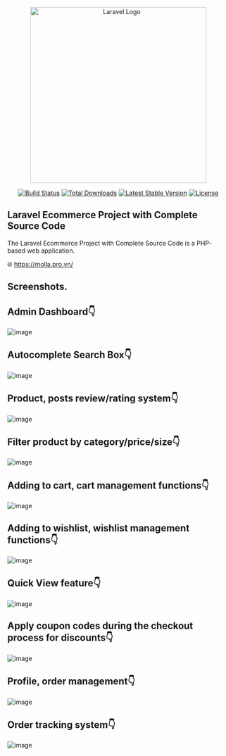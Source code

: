 <p align="center"><a href="https://laravel.com" target="_blank"><img src="https://raw.githubusercontent.com/laravel/art/master/logo-lockup/5%20SVG/2%20CMYK/1%20Full%20Color/laravel-logolockup-cmyk-red.svg" width="400" alt="Laravel Logo"></a></p>

<p align="center">
<a href="https://github.com/laravel/framework/actions"><img src="https://github.com/laravel/framework/workflows/tests/badge.svg" alt="Build Status"></a>
<a href="https://packagist.org/packages/laravel/framework"><img src="https://img.shields.io/packagist/dt/laravel/framework" alt="Total Downloads"></a>
<a href="https://packagist.org/packages/laravel/framework"><img src="https://img.shields.io/packagist/v/laravel/framework" alt="Latest Stable Version"></a>
<a href="https://packagist.org/packages/laravel/framework"><img src="https://img.shields.io/packagist/l/laravel/framework" alt="License"></a>
</p>

## Laravel Ecommerce Project with Complete Source Code

The Laravel Ecommerce Project with Complete Source Code is a PHP-based web application.

🌐 https://molla.pro.vn/

## Screenshots.

## Admin Dashboard👇
![image](https://github.com/user-attachments/assets/7495b799-a03f-4859-a71d-b231105f9ab4)

## Autocomplete Search Box👇
![image](https://github.com/user-attachments/assets/48bf80a8-8d00-42ca-b998-3226d8268d16)

## Product, posts review/rating system👇
![image](https://github.com/user-attachments/assets/02722462-3718-44f7-9e56-aae73d760425)

## Filter product by category/price/size👇
![image](https://github.com/user-attachments/assets/490bb324-f48c-4eeb-89d9-71b93984c38e)

## Adding to cart, cart management functions👇
![image](https://github.com/user-attachments/assets/e08f3d51-ec30-4a85-8efc-1043386b0099)

## Adding to wishlist, wishlist management functions👇
![image](https://github.com/user-attachments/assets/9dcfb1d7-a94a-49f1-8787-3bd381340999)

## Quick View feature👇
![image](https://github.com/user-attachments/assets/716dab69-342c-4ee5-a111-a597faa95178)

## Apply coupon codes during the checkout process for discounts👇
![image](https://github.com/user-attachments/assets/ded5f871-5e21-4e38-a626-16dd1f082aef)

## Profile, order management👇
![image](https://github.com/user-attachments/assets/2a9f61a8-75ce-42dc-b759-d51a0eeae62a)

## Order tracking system👇
![image](https://github.com/user-attachments/assets/e0eb2d8e-559a-480f-bef8-8b937dbee861)
